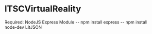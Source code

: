 # ITSCVirtualReality
Required:
NodeJS
  Express Module -- npm install express -- npm install node-dev
LitJSON
